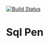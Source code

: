 [![Build Status](https://travis-ci.org/rkoeninger/SqlPen.svg?branch=master)](https://travis-ci.org/rkoeninger/SqlPen)

# Sql Pen
